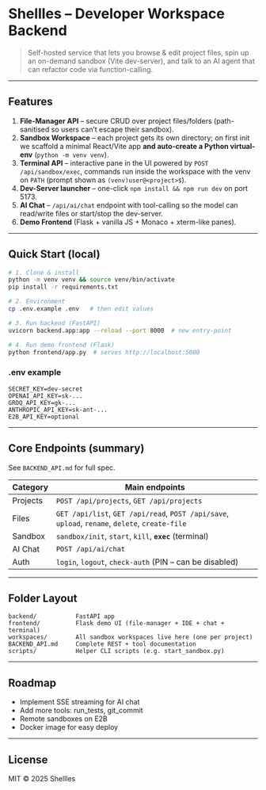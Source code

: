# Shellles – Developer Workspace Backend

> Self-hosted service that lets you browse & edit project files, spin up an on-demand sandbox (Vite dev-server), and talk to an AI agent that can refactor code via function-calling.

---

## Features

1. **File-Manager API** – secure CRUD over project files/folders (path-sanitised so users can’t escape their sandbox).
2. **Sandbox Workspace** – each project gets its own directory; on first init we scaffold a minimal React/Vite app **and auto-create a Python virtual-env** (`python -m venv venv`).
3. **Terminal API** – interactive pane in the UI powered by `POST /api/sandbox/exec`, commands run inside the workspace with the venv on `PATH` (prompt shown as `(venv)user@<project>$`).
4. **Dev-Server launcher** – one-click `npm install && npm run dev` on port 5173.
5. **AI Chat** – `/api/ai/chat` endpoint with tool-calling so the model can read/write files or start/stop the dev-server.
6. **Demo Frontend** (Flask + vanilla JS + Monaco + xterm-like panes).

---

## Quick Start (local)
```bash
# 1. Clone & install
python -m venv venv && source venv/bin/activate
pip install -r requirements.txt

# 2. Environment
cp .env.example .env   # then edit values

# 3. Run backend (FastAPI)
uvicorn backend.app:app --reload --port 8000  # new entry-point

# 4. Run demo frontend (Flask)
python frontend/app.py  # serves http://localhost:5000
```

### .env example
```dotenv
SECRET_KEY=dev-secret
OPENAI_API_KEY=sk-...
GROQ_API_KEY=gk-...
ANTHROPIC_API_KEY=sk-ant-...
E2B_API_KEY=optional
```

---

## Core Endpoints (summary)
See `BACKEND_API.md` for full spec.

| Category | Main endpoints |
|----------|----------------|
| Projects | `POST /api/projects`, `GET /api/projects` |
| Files    | `GET /api/list`, `GET /api/read`, `POST /api/save`, `upload`, `rename`, `delete`, `create-file` |
| Sandbox  | `sandbox/init`, `start`, `kill`, **`exec`** (terminal) |
| AI Chat  | `POST /api/ai/chat` |
| Auth     | `login`, `logout`, `check-auth` (PIN – can be disabled) |

---

## Folder Layout
```
backend/           FastAPI app
frontend/          Flask demo UI (file-manager + IDE + chat + terminal)
workspaces/        All sandbox workspaces live here (one per project)
BACKEND_API.md     Complete REST + tool documentation
scripts/           Helper CLI scripts (e.g. start_sandbox.py)
```

---

## Roadmap
* Implement SSE streaming for AI chat
* Add more tools: run_tests, git_commit
* Remote sandboxes on E2B
* Docker image for easy deploy

---

## License
MIT © 2025 Shellles 
